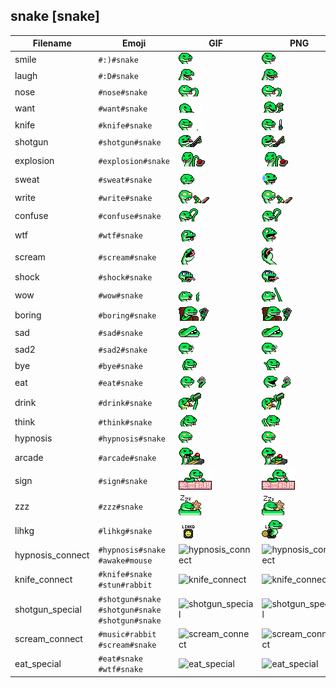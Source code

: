 ## snake [snake]
| Filename | Emoji | GIF | PNG |
| --- | --- | --- | --- |
| smile | `#:)#snake` | ![smile](../../assets/android/faces/snake/smile.gif) | ![smile](../../assets/android/faces_png/snake/smile.png) |
| laugh | `#:D#snake` | ![laugh](../../assets/android/faces/snake/laugh.gif) | ![laugh](../../assets/android/faces_png/snake/laugh.png) |
| nose | `#nose#snake` | ![nose](../../assets/android/faces/snake/nose.gif) | ![nose](../../assets/android/faces_png/snake/nose.png) |
| want | `#want#snake` | ![want](../../assets/android/faces/snake/want.gif) | ![want](../../assets/android/faces_png/snake/want.png) |
| knife | `#knife#snake` | ![knife](../../assets/android/faces/snake/knife.gif) | ![knife](../../assets/android/faces_png/snake/knife.png) |
| shotgun | `#shotgun#snake` | ![shotgun](../../assets/android/faces/snake/shotgun.gif) | ![shotgun](../../assets/android/faces_png/snake/shotgun.png) |
| explosion | `#explosion#snake` | ![explosion](../../assets/android/faces/snake/explosion.gif) | ![explosion](../../assets/android/faces_png/snake/explosion.png) |
| sweat | `#sweat#snake` | ![sweat](../../assets/android/faces/snake/sweat.gif) | ![sweat](../../assets/android/faces_png/snake/sweat.png) |
| write | `#write#snake` | ![write](../../assets/android/faces/snake/write.gif) | ![write](../../assets/android/faces_png/snake/write.png) |
| confuse | `#confuse#snake` | ![confuse](../../assets/android/faces/snake/confuse.gif) | ![confuse](../../assets/android/faces_png/snake/confuse.png) |
| wtf | `#wtf#snake` | ![wtf](../../assets/android/faces/snake/wtf.gif) | ![wtf](../../assets/android/faces_png/snake/wtf.png) |
| scream | `#scream#snake` | ![scream](../../assets/android/faces/snake/scream.gif) | ![scream](../../assets/android/faces_png/snake/scream.png) |
| shock | `#shock#snake` | ![shock](../../assets/android/faces/snake/shock.gif) | ![shock](../../assets/android/faces_png/snake/shock.png) |
| wow | `#wow#snake` | ![wow](../../assets/android/faces/snake/wow.gif) | ![wow](../../assets/android/faces_png/snake/wow.png) |
| boring | `#boring#snake` | ![boring](../../assets/android/faces/snake/boring.gif) | ![boring](../../assets/android/faces_png/snake/boring.png) |
| sad | `#sad#snake` | ![sad](../../assets/android/faces/snake/sad.gif) | ![sad](../../assets/android/faces_png/snake/sad.png) |
| sad2 | `#sad2#snake` | ![sad2](../../assets/android/faces/snake/sad2.gif) | ![sad2](../../assets/android/faces_png/snake/sad2.png) |
| bye | `#bye#snake` | ![bye](../../assets/android/faces/snake/bye.gif) | ![bye](../../assets/android/faces_png/snake/bye.png) |
| eat | `#eat#snake` | ![eat](../../assets/android/faces/snake/eat.gif) | ![eat](../../assets/android/faces_png/snake/eat.png) |
| drink | `#drink#snake` | ![drink](../../assets/android/faces/snake/drink.gif) | ![drink](../../assets/android/faces_png/snake/drink.png) |
| think | `#think#snake` | ![think](../../assets/android/faces/snake/think.gif) | ![think](../../assets/android/faces_png/snake/think.png) |
| hypnosis | `#hypnosis#snake` | ![hypnosis](../../assets/android/faces/snake/hypnosis.gif) | ![hypnosis](../../assets/android/faces_png/snake/hypnosis.png) |
| arcade | `#arcade#snake` | ![arcade](../../assets/android/faces/snake/arcade.gif) | ![arcade](../../assets/android/faces_png/snake/arcade.png) |
| sign | `#sign#snake` | ![sign](../../assets/android/faces/snake/sign.gif) | ![sign](../../assets/android/faces_png/snake/sign.png) |
| zzz | `#zzz#snake` | ![zzz](../../assets/android/faces/snake/zzz.gif) | ![zzz](../../assets/android/faces_png/snake/zzz.png) |
| lihkg | `#lihkg#snake` | ![lihkg](../../assets/android/faces/snake/lihkg.gif) | ![lihkg](../../assets/android/faces_png/snake/lihkg.png) |
| hypnosis_connect | `#hypnosis#snake #awake#mouse` | ![hypnosis_connect](../assets/faces/snake/hypnosis_connect.gif) | ![hypnosis_connect](../assets/faces_png/snake/hypnosis_connect.png) |
| knife_connect | `#knife#snake #stun#rabbit` | ![knife_connect](../assets/faces/snake/knife_connect.gif) | ![knife_connect](../assets/faces_png/snake/knife_connect.png) |
| shotgun_special | `#shotgun#snake #shotgun#snake #shotgun#snake` | ![shotgun_special](../assets/faces/snake/shotgun_special.gif) | ![shotgun_special](../assets/faces_png/snake/shotgun_special.png) |
| scream_connect | `#music#rabbit #scream#snake` | ![scream_connect](../assets/faces/snake/scream_connect.gif) | ![scream_connect](../assets/faces_png/snake/scream_connect.png) |
| eat_special | `#eat#snake #wtf#snake` | ![eat_special](../assets/faces/snake/eat_special.gif) | ![eat_special](../assets/faces_png/snake/eat_special.png) |

